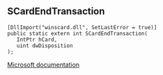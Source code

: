 ## SCardEndTransaction

```
[DllImport("winscard.dll", SetLastError = true)]
public static extern int SCardEndTransaction(
   IntPtr hCard,
   uint dwDisposition
);
```

[Microsoft documentation](https://docs.microsoft.com/en-us/windows/win32/api/winscard/nf-winscard-scardendtransaction)
